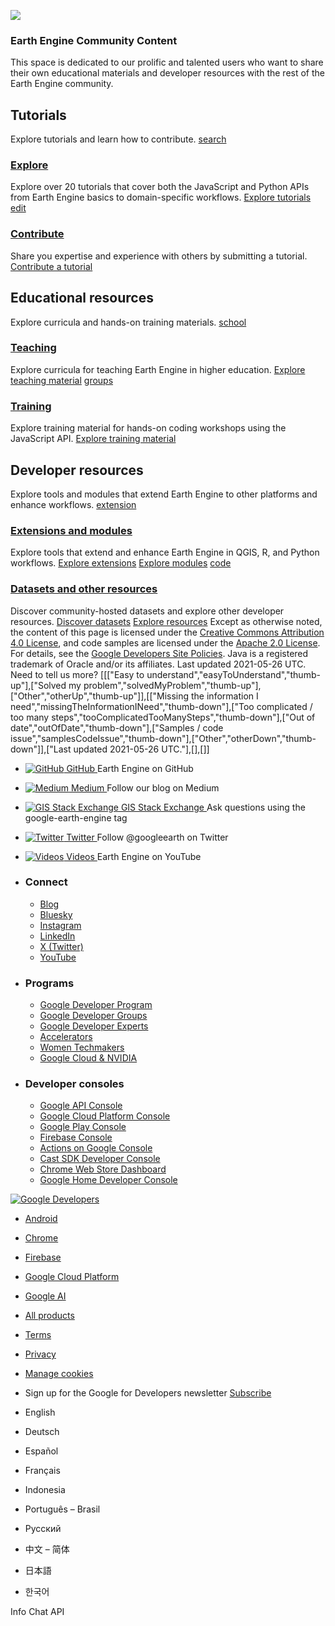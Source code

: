  
![](https://developers.google.com/static/earth-engine/images/community.jpg)
###  Earth Engine Community Content 
This space is dedicated to our prolific and talented users who want to share their own educational materials and developer resources with the rest of the Earth Engine community. 
##  Tutorials 
Explore tutorials and learn how to contribute. 
[ search  ](https://developers.google.com/earth-engine/tutorials/community/explore)
###  [ Explore ](https://developers.google.com/earth-engine/tutorials/community/explore)
Explore over 20 tutorials that cover both the JavaScript and Python APIs from Earth Engine basics to domain-specific workflows. 
[Explore tutorials](https://developers.google.com/earth-engine/tutorials/community/explore)
[ edit  ](https://developers.google.com/earth-engine/tutorials/community/write)
###  [ Contribute ](https://developers.google.com/earth-engine/tutorials/community/write)
Share you expertise and experience with others by submitting a tutorial. 
[Contribute a tutorial](https://developers.google.com/earth-engine/tutorials/community/write)
##  Educational resources 
Explore curricula and hands-on training materials. 
[ school  ](https://developers.google.com/earth-engine/tutorials/edu)
###  [ Teaching ](https://developers.google.com/earth-engine/tutorials/edu)
Explore curricula for teaching Earth Engine in higher education. 
[Explore teaching material](https://developers.google.com/earth-engine/tutorials/edu)
[ groups  ](https://developers.google.com/earth-engine/tutorials/ttt)
###  [ Training ](https://developers.google.com/earth-engine/tutorials/ttt)
Explore training material for hands-on coding workshops using the JavaScript API. 
[Explore training material](https://developers.google.com/earth-engine/tutorials/ttt)
##  Developer resources 
Explore tools and modules that extend Earth Engine to other platforms and enhance workflows. 
[ extension  ](https://developers.google.com/earth-engine/tutorials/community/developer-resources#extensions)
###  [ Extensions and modules ](https://developers.google.com/earth-engine/tutorials/community/developer-resources#extensions)
Explore tools that extend and enhance Earth Engine in QGIS, R, and Python workflows. 
[Explore extensions](https://developers.google.com/earth-engine/tutorials/community/developer-resources#extensions) [Explore modules](https://developers.google.com/earth-engine/tutorials/community/developer-resources#modules)
[ code  ](https://developers.google.com/earth-engine/tutorials/community/developer-resources#datasets)
###  [ Datasets and other resources ](https://developers.google.com/earth-engine/tutorials/community/developer-resources#datasets)
Discover community-hosted datasets and explore other developer resources. 
[Discover datasets](https://developers.google.com/earth-engine/tutorials/community/developer-resources#datasets) [Explore resources](https://developers.google.com/earth-engine/tutorials/community/developer-resources#other_resources)
Except as otherwise noted, the content of this page is licensed under the [Creative Commons Attribution 4.0 License](https://creativecommons.org/licenses/by/4.0/), and code samples are licensed under the [Apache 2.0 License](https://www.apache.org/licenses/LICENSE-2.0). For details, see the [Google Developers Site Policies](https://developers.google.com/site-policies). Java is a registered trademark of Oracle and/or its affiliates.
Last updated 2021-05-26 UTC.
Need to tell us more?  [[["Easy to understand","easyToUnderstand","thumb-up"],["Solved my problem","solvedMyProblem","thumb-up"],["Other","otherUp","thumb-up"]],[["Missing the information I need","missingTheInformationINeed","thumb-down"],["Too complicated / too many steps","tooComplicatedTooManySteps","thumb-down"],["Out of date","outOfDate","thumb-down"],["Samples / code issue","samplesCodeIssue","thumb-down"],["Other","otherDown","thumb-down"]],["Last updated 2021-05-26 UTC."],[],[]] 
  * [ ![GitHub](https://developers.google.com/static/site-assets/logo-github.svg) GitHub  ](https://github.com/google/earthengine-api)
Earth Engine on GitHub
  * [ ![Medium](https://developers.google.com/static/site-assets/logo-medium.svg) Medium  ](https://medium.com/google-earth)
Follow our blog on Medium
  * [ ![GIS Stack Exchange](https://developers.google.com/static/site-assets/logo-gis-stack-exchange.svg) GIS Stack Exchange  ](https://gis.stackexchange.com/questions/tagged/google-earth-engine)
Ask questions using the google-earth-engine tag
  * [ ![Twitter](https://developers.google.com/static/site-assets/logo-twitter.svg) Twitter  ](https://twitter.com/googleearth)
Follow @googleearth on Twitter
  * [ ![Videos](https://www.gstatic.com/images/icons/material/product/2x/youtube_64dp.png) Videos  ](https://www.youtube.com/googleearth)
Earth Engine on YouTube


  * ### Connect
    * [ Blog ](https://googledevelopers.blogspot.com)
    * [ Bluesky ](https://goo.gle/3FReQXN)
    * [ Instagram ](https://www.instagram.com/googlefordevs/)
    * [ LinkedIn ](https://www.linkedin.com/showcase/googledevelopers/)
    * [ X (Twitter) ](https://twitter.com/googledevs)
    * [ YouTube ](https://www.youtube.com/user/GoogleDevelopers)
  * ### Programs
    * [ Google Developer Program ](https://developers.google.com/program)
    * [ Google Developer Groups ](https://developers.google.com/community)
    * [ Google Developer Experts ](https://developers.google.com/community/experts)
    * [ Accelerators ](https://developers.google.com/community/accelerators)
    * [ Women Techmakers ](https://developers.google.com/womentechmakers)
    * [ Google Cloud & NVIDIA ](https://developers.google.com/community/nvidia)
  * ### Developer consoles
    * [ Google API Console ](https://console.developers.google.com)
    * [ Google Cloud Platform Console ](https://console.cloud.google.com)
    * [ Google Play Console ](https://play.google.com/apps/publish)
    * [ Firebase Console ](https://console.firebase.google.com)
    * [ Actions on Google Console ](https://console.actions.google.com)
    * [ Cast SDK Developer Console ](https://cast.google.com/publish)
    * [ Chrome Web Store Dashboard ](https://chrome.google.com/webstore/developer/dashboard)
    * [ Google Home Developer Console ](https://console.home.google.com)


[ ![Google Developers](https://www.gstatic.com/devrel-devsite/prod/vfbd11e784c22f4aaa184963b528a22b42504e1842229d6f6f6b59838a38023ff/developers/images/lockup-google-for-developers.svg) ](https://developers.google.com/)
  * [ Android ](https://developer.android.com)
  * [ Chrome ](https://developer.chrome.com/home)
  * [ Firebase ](https://firebase.google.com)
  * [ Google Cloud Platform ](https://cloud.google.com)
  * [ Google AI ](https://ai.google.dev/)
  * [ All products ](https://developers.google.com/products)


  * [ Terms ](https://developers.google.com/terms/site-terms)
  * [ Privacy ](https://policies.google.com/privacy)
  * [ Manage cookies ](https://developers.google.com/earth-engine/tutorials)
  * Sign up for the Google for Developers newsletter [ Subscribe ](https://developers.google.com/newsletter/subscribe)


  * English
  * Deutsch
  * Español
  * Français
  * Indonesia
  * Português – Brasil
  * Русский
  * 中文 – 简体
  * 日本語
  * 한국어


Info 
Chat 
API 
